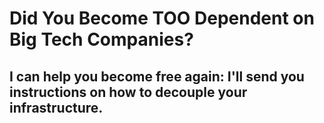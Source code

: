 # Did You Become TOO Dependent on Big Tech Companies?
## I can help you become free again: I'll send you instructions on how to decouple your infrastructure.
